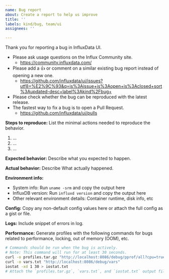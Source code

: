 ```yaml
---
name: Bug report
about: Create a report to help us improve
title: ''
labels: kind/bug, team/ui
assignees: ''

---
```


Thank you for reporting a bug in InfluxData UI.

- Please ask usage questions on the Influx Community site.
  - https://community.influxdata.com/
- Please add a :+1: or comment on a similar existing bug report instead of opening a new one.
  - https://github.com/influxdata/ui/issues?utf8=%E2%9C%93&q=is%3Aissue+is%3Aopen+is%3Aclosed+sort%3Aupdated-desc+label%3Akind%2Fbug+
- Please check whether the bug can be reproduced with the latest release.
- The fastest way to fix a bug is to open a Pull Request.
  - https://github.com/influxdata/ui/pulls

**Steps to reproduce:**
List the minimal actions needed to reproduce the behavior.

1. ...
2. ...
3. ...

**Expected behavior:**
Describe what you expected to happen.

**Actual behavior:**
Describe What actually happened.

**Environment info:**

- System info: Run `uname -srm` and copy the output here
- InfluxDB version: Run `influxd version` and copy the output here
- Other relevant environment details: Container runtime, disk info, etc

**Config:**
Copy any non-default config values here or attach the full config as a gist or file.

<!-- The following sections are only required if relevant. -->

**Logs:**
Include snippet of errors in log.

**Performance:**
Generate profiles with the following commands for bugs related to performance, locking, out of memory (OOM), etc.

```sh
# Commands should be run when the bug is actively.
# Note: This command will run for at least 30 seconds.
curl -o profiles.tar.gz "http://localhost:8086/debug/pprof/all?cpu=true"
curl -o vars.txt "http://localhost:8086/debug/vars"
iostat -xd 1 30 > iostat.txt
# Attach the `profiles.tar.gz`, `vars.txt`, and `iostat.txt` output files.
```
